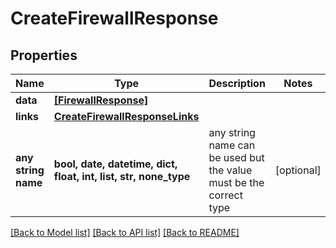 # CreateFirewallResponse


## Properties
Name | Type | Description | Notes
------------ | ------------- | ------------- | -------------
**data** | [**[FirewallResponse]**](FirewallResponse.md) |  | 
**links** | [**CreateFirewallResponseLinks**](CreateFirewallResponseLinks.md) |  | 
**any string name** | **bool, date, datetime, dict, float, int, list, str, none_type** | any string name can be used but the value must be the correct type | [optional]

[[Back to Model list]](../README.md#documentation-for-models) [[Back to API list]](../README.md#documentation-for-api-endpoints) [[Back to README]](../README.md)


